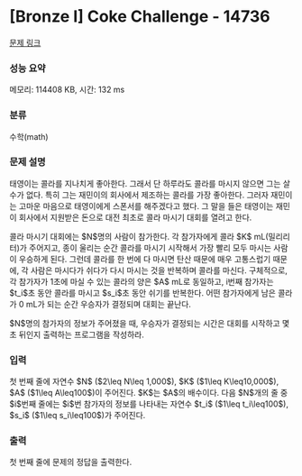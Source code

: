 # [Bronze I] Coke Challenge - 14736 

[문제 링크](https://www.acmicpc.net/problem/14736) 

### 성능 요약

메모리: 114408 KB, 시간: 132 ms

### 분류

수학(math)

### 문제 설명

<p>태영이는 콜라를 지나치게 좋아한다. 그래서 단 하루라도 콜라를 마시지 않으면 그는 살 수가 없다. 특히 그는 재민이의 회사에서 제조하는 콜라를 가장 좋아한다. 그러자 재민이는 고마운 마음으로 태영이에게 스폰서를 해주겠다고 했다. 그 말을 들은 태영이는 재민이 회사에서 지원받은 돈으로 대전 최초로 콜라 마시기 대회를 열려고 한다.</p>

<p>콜라 마시기 대회에는 $N$명의 사람이 참가한다. 각 참가자에게 콜라 $K$ mL(밀리리터)가 주어지고, 종이 울리는 순간 콜라를 마시기 시작해서 가장 빨리 모두 마시는 사람이 우승하게 된다. 그런데 콜라를 한 번에 다 마시면 탄산 때문에 매우 고통스럽기 때문에, 각 사람은 마시다가 쉬다가 다시 마시는 것을 반복하며 콜라를 마신다. 구체적으로, 각 참가자가 1초에 마실 수 있는 콜라의 양은 $A$ mL로 동일하고, i번째 참가자는 $t_i$초 동안 콜라를 마시고 $s_i$초 동안 쉬기를 반복한다. 어떤 참가자에게 남은 콜라가 0 mL가 되는 순간 우승자가 결정되며 대회는 끝난다.</p>

<p>$N$명의 참가자의 정보가 주어졌을 때, 우승자가 결정되는 시간은 대회를 시작하고 몇 초 뒤인지 출력하는 프로그램을 작성하라.</p>

### 입력 

 <p>첫 번째 줄에 자연수 $N$ ($2\leq N\leq 1,000$), $K$ ($1\leq K\leq10,000$), $A$ ($1\leq A\leq100$)이 주어진다. $K$는 $A$의 배수이다. 다음 $N$개의 줄 중 $i$번째 줄에는 $i$번 참가자의 정보를 나타내는 자연수 $t_i$ ($1\leq  t_i\leq100$), $s_i$ ($1\leq s_i\leq100$)가 주어진다.</p>

### 출력 

 <p>첫 번째 줄에 문제의 정답을 출력한다.</p>

